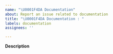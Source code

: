 ```yaml
---
name: "\U0001F4DA Documentation"
about: Report an issue related to documentation
title: "\U0001F4DA Documentation : "
labels: documentation
assignees: ''

---
```


**Description**
